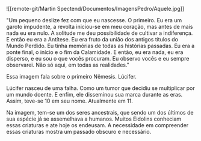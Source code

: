 ![[remote-git/Martin Spectend/Documentos/ImagensPedro/Aquele.jpg]]

"Um pequeno deslize fez com que eu nascesse. O primeiro. Eu era um garoto impudente, a revolta iniciou-se em meu coração, mas antes de mais nada eu era nulo. A solitude me deu possibilidade de cultivar a indiferença. E então eu era a Antítese. Eu era fruto da união dos antigos títulos do Mundo Perdido. Eu tinha memórias de todas as histórias passadas. Eu era a ponte final, o início e o fim da Calamidade. E então, eu era nada, eu era disperso, e eu sou o que vocês procuram. Eu observo vocês e eu sempre observarei. Não só aqui, em todas as realidades."

Essa imagem fala sobre o primeiro Nêmesis. Lúcifer.

Lúcifer nasceu de uma falha. Como um tumor que decidiu se multiplicar por um mundo doente. E enfim, ele disseminou sua marca durante as eras. Assim, teve-se 10 em seu nome. Atualmente em 11. 

Na imagem, tem-se um dos seres ancestrais, que sendo um dos últimos de sua espécie já se assemelhava a humanos. Muitos Eidolins conheciam essas criaturas e ate hoje os endeusam. A necessidade em compreender essas criaturas mostra um passado obscuro e necessário.